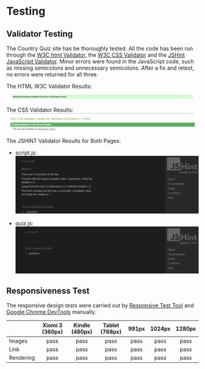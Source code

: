 # Testing

## Validator Testing

The Country Quiz site has be thoroughly tested. All the code has been run through the [W3C html Validator](https://validator.w3.org/), the [W3C CSS Validator](https://jigsaw.w3.org/css-validator/) and the [JSHint JavaScript Validator](https://jshint.com/). Minor errors were found in the JavaScript code, such as missing semicolons and unnecessary semicolons. After a fix and retest, no errors were returned for all  three. 

The HTML W3C Validator Results:
![HTML W3C Validator](media/html-validator.png)

The CSS Validator Results:
![CSS Validator](media/css-validator.png)

The JSHINT Validator Results for Both Pages:
- script.js:
![JSHint Validator for script.js](media/js-script.png)

- quiz.js:
![JSHint Validator for quiz.js](media/js-quiz.png)

## Responsiveness Test

The responsive design tests were carried out by [Responsive Test Tool](https://responsivetesttool.com/) and [Google Chrome DevTools](https://developer.chrome.com/docs/devtools/) manually.

|              | Xiomi 3 (360px) | Kindle (480px) | Tablet (768px) | 991px | 1024px | 1280px |
| :----------- | :---------------: | :------------: | :------------: | :---: | :----: | :----: |
| Images       |   pass            | pass           | pass           | pass  | pass   | pass   |
| Link         |   pass            | pass           | pass           | pass  | pass   | pass   |
| Rendering    |   pass            | pass           | pass           | pass  | pass   | pass   |
